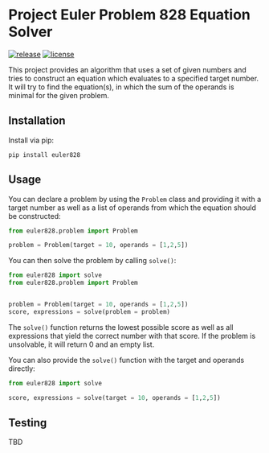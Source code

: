 # Project Euler Problem 828 Equation Solver
[![release](https://img.shields.io/badge/release-v0.1.0-blue.svg)](https://img.shields.io/badge/release-v0.1.0-blue.svg)
[![license](https://img.shields.io/badge/license-GPLv3-green.svg)](https://img.shields.io/badge/license-GPLv3-green.svg)

This project provides an algorithm that uses a set of given numbers and tries to construct an equation which evaluates to a specified target number. It will try to find the equation(s), in which the sum of the operands is minimal for the given problem. 

## Installation

Install via pip:

```
pip install euler828
```

## Usage

You can declare a problem by using the `Problem` class and providing it with a target number as well as a list of operands from which the equation should be constructed:

```python
from euler828.problem import Problem

problem = Problem(target = 10, operands = [1,2,5])
```

You can then solve the problem by calling `solve()`:

```python
from euler828 import solve
from euler828.problem import Problem


problem = Problem(target = 10, operands = [1,2,5])
score, expressions = solve(problem = problem)
```

The `solve()` function returns the lowest possible score as well as all expressions that yield the correct number with that score. If the problem is unsolvable, it will return 0 and an empty list.

You can also provide the `solve()` function with the target and operands directly:

```python
from euler828 import solve

score, expressions = solve(target = 10, operands = [1,2,5])
```

## Testing

TBD